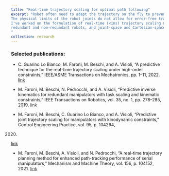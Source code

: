```yaml
---
title: "Real-time trajectory scaling for optimal path following"
excerpt: "Robot often need to adapt the trajectory on the fly to prevent collisions or tracking errors. 
The physical limits of the robot joints do not allow for error-free trajectory scaling or stopping, which is why online trajectory scaling is often needed to reduce the robot path error.
I've worked on the formulation of real-time (<1ms) trajectory scaling methods using model predictive control (MPC) and look-ahead techniques to reduce the robot path error in the case of 
redundant and non-redundant robots, and joint-space and Cartesian-space task.
"
collection: research
---
```


### Selected publications:

- C. Guarino Lo Bianco, M. Faroni, M. Beschi, and A. Visioli, “A predictive technique for the real-time trajectory scaling under high-order constraints,” IEEE/ASME Transactions on Mechatronics,
pp. 1–11, 2022.
[link](https://www.researchgate.net/publication/349852122_A_Predictive_Technique_for_the_Real-Time_Trajectory_Scaling_under_High-Order_Constraints#fullTextFileContent)

- M. Faroni, M. Beschi, N. Pedrocchi, and A. Visioli, “Predictive inverse kinematics for redundant manipulators with task scaling and kinematic constraints,” IEEE Transactions on Robotics, vol. 35,
no. 1, pp. 278–285, 2019.
[link](https://hal.science/hal-02982618/document)

- M. Faroni, M. Beschi, C. Guarino Lo Bianco, and A. Visioli, “Predictive joint trajectory scaling
for manipulators with kinodynamic constraints,” Control Engineering Practice, vol. 95, p. 104264,
2020.
[link](https://hal.science/hal-02982648/document)

- M. Faroni, M. Beschi, A. Visioli, and N. Pedrocchi, “A real-time trajectory planning method
for enhanced path-tracking performance of serial manipulators,” Mechanism and Machine Theory, vol. 156, p. 104152, 2021.
[link](https://hal.science/hal-03046881v1/document)


